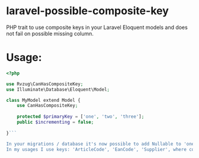 # laravel-possible-composite-key
PHP trait to use composite keys in your Laravel Eloquent models and does not fail on possible missing column.

# Usage:
```php
<?php

use Rvzug\CanHasCompositeKey;
use Illuminate\Database\Eloquent\Model;

class MyModel extend Model {
    use CanHasCompositeKey;
    
    protected $primaryKey = ['one', 'two', 'three'];
    public $incrementing = false;
    
}```

In your migrations / database it's now possible to add Nullable to 'one', 'two', 'three'. Assuming that at least one of the other is filled with a near-unique value. For example an ArticleCode or Gtin value.
In my usages I use keys: 'ArticleCode', 'EanCode', 'Supplier', where code and ean could be empty. The combination of Supplier and one of the codes is reasonably unique.
